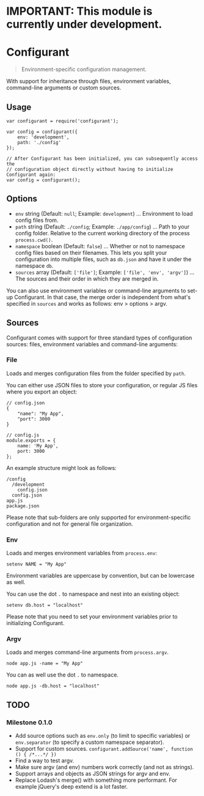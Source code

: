 # IMPORTANT: This module is currently under development.

# Configurant

> Environment-specific configuration management.

With support for inheritance through files, environment variables, command-line arguments or custom sources.

## Usage

    var configurant = require('configurant');

    var config = configurant({
        env: 'development',
        path: './config'
    });

    // After Configurant has been initialized, you can subsequently access the
    // configuration object directly without having to initialize Configurant again:
    var config = configurant();


## Options

* `env` string (Default: `null`; Example: `development`) ... Environment to load config files from.
* `path` string (Default: `./config`; Example: `./app/config`) ... Path to your config folder. Relative to the current working directory of the process `process.cwd()`.
* `namespace` boolean (Default: `false`) ... Whether or not to namespace config files based on their filenames. This lets you split your configuration into multiple files, such as `db.json` and have it under the namespace `db`.
* `sources` array (Default: `['file']`; Example: `['file', 'env', 'argv']`) ... The sources and their order in which they are merged in.

You can also use environment variables or command-line arguments to set-up Configurant. In that case, the merge order is independent from what's specified in `sources` and works as follows: env > options > argv.


## Sources

Configurant comes with support for three standard types of configuration sources: files, environment variables and command-line arguments:

### File

Loads and merges configuration files from the folder specified by `path`.

You can either use JSON files to store your configuration, or regular JS files where you export an object:

    // config.json
    {
        "name": "My App",
        "port": 3000
    }

    // config.js
    module.exports = {
        name: 'My App',
        port: 3000
    };

An example structure might look as follows:

    /config
      /development
        config.json
      config.json
    app.js
    package.json

Please note that sub-folders are only supported for environment-specific configuration and not for general file organization.

### Env

Loads and merges environment variables from `process.env`:

    setenv NAME = "My App"

Environment variables are uppercase by convention, but can be lowercase as well.

You can use the dot `.` to namespace and nest into an existing object:

    setenv db.host = "localhost"

Please note that you need to set your environment variables prior to initializing Configurant.

### Argv

Loads and merges command-line arguments from `process.argv`.

    node app.js -name = "My App"

You can as well use the dot `.` to namespace.

    node app.js -db.host = "localhost"


## TODO

### Milestone 0.1.0

* Add source options such as `env.only` (to limit to specific variables) or `env.separator` (to specify a custom namespace separator).
* Support for custom sources. `configurant.addSource('name', function () { /*...*/ })`
* Find a way to test argv.
* Make sure argv (and env) numbers work correctly (and not as strings).
* Support arrays and objects as JSON strings for argv and env.
* Replace Lodash's merge() with something more performant. For example jQuery's deep extend is a lot faster.